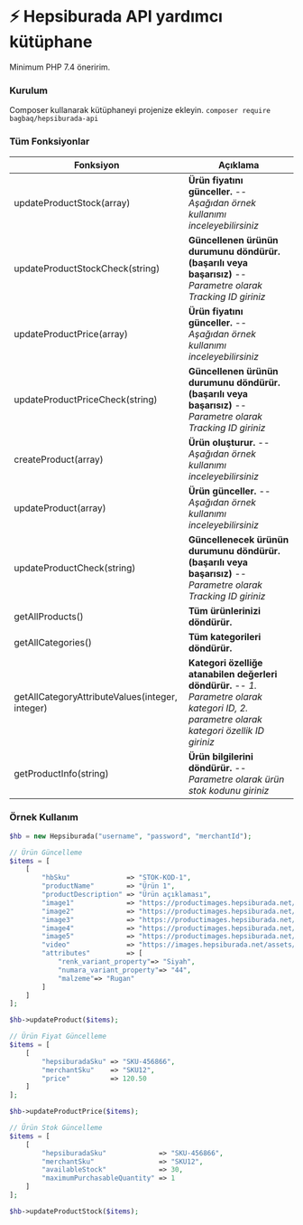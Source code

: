 # ⚡ Hepsiburada API yardımcı kütüphane
Minimum PHP 7.4 öneririm. 

<h3>Kurulum</h3>

Composer kullanarak kütüphaneyi projenize ekleyin. 
`composer require bagbaq/hepsiburada-api`

<h3>Tüm Fonksiyonlar</h3>

| Fonksiyon                                       | Açıklama                                                                                                                                   |
| ----------------------------------------------- | ------------------------------------------------------------------------------------------------------------------------------------------ |
| updateProductStock(array)                       | **Ürün fiyatını günceller.** -- *Aşağıdan örnek kullanımı inceleyebilirsiniz*                                                              |
| updateProductStockCheck(string)                 | **Güncellenen ürünün durumunu döndürür. (başarılı veya başarısız)** -- *Parametre olarak Tracking ID giriniz*                              |
| updateProductPrice(array)                       | **Ürün fiyatını günceller.** -- *Aşağıdan örnek kullanımı inceleyebilirsiniz*                                                              |
| updateProductPriceCheck(string)                 | **Güncellenen ürünün durumunu döndürür. (başarılı veya başarısız)** -- *Parametre olarak Tracking ID giriniz*                              |
| createProduct(array)                            | **Ürün oluşturur.** -- *Aşağıdan örnek kullanımı inceleyebilirsiniz*                                                                       |
| updateProduct(array)                            | **Ürün günceller.** -- *Aşağıdan örnek kullanımı inceleyebilirsiniz*                                                                       |
| updateProductCheck(string)                      | **Güncellenecek ürünün durumunu döndürür. (başarılı veya başarısız)** -- *Parametre olarak Tracking ID giriniz*                            |
| getAllProducts()                                | **Tüm ürünlerinizi döndürür.**                                                                                                             |
| getAllCategories()                              | **Tüm kategorileri döndürür.**                                                                                                             |
| getAllCategoryAttributeValues(integer, integer) | **Kategori özelliğe atanabilen değerleri döndürür.** -- *1. Parametre olarak kategori ID, 2. parametre olarak kategori özellik ID giriniz* |
| getProductInfo(string)                          | **Ürün bilgilerini döndürür.** -- *Parametre olarak ürün stok kodunu giriniz*                                                              |

<h3>Örnek Kullanım</h3>


```php
$hb = new Hepsiburada("username", "password", "merchantId");

// Ürün Güncelleme
$items = [
    [
        "hbSku"              => "STOK-KOD-1",
        "productName"        => "Ürün 1",
        "productDescription" => "Ürün açıklaması",
        "image1"             => "https://productimages.hepsiburada.net/s/27/552/10194862145586.jpg",
        "image2"             => "https://productimages.hepsiburada.net/s/27/552/10194862145586.jpg",
        "image3"             => "https://productimages.hepsiburada.net/s/27/552/10194862145586.jpg",
        "image4"             => "https://productimages.hepsiburada.net/s/27/552/10194862145586.jpg",
        "image5"             => "https://productimages.hepsiburada.net/s/27/552/10194862145586.jpg",
        "video"              => "https://images.hepsiburada.net/assets/videos/ProductVideos/iPhone_14_Pro_PDP_Video_16x9__TR.mp4",
        "attributes"         => [
            "renk_variant_property"=> "Siyah",
            "numara_variant_property"=> "44",
            "malzeme"=> "Rugan"
        ]
    ]
];

$hb->updateProduct($items);

// Ürün Fiyat Güncelleme
$items = [
    [
        "hepsiburadaSku" => "SKU-456866",
        "merchantSku"    => "SKU12",
        "price"          => 120.50
    ]
];

$hb->updateProductPrice($items);

// Ürün Stok Güncelleme
$items = [
    [
        "hepsiburadaSku"             => "SKU-456866",
        "merchantSku"                => "SKU12",
        "availableStock"             => 30,
        "maximumPurchasableQuantity" => 1
    ]
];

$hb->updateProductStock($items);

```